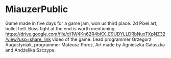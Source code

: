 # MiauzerPublic
Game made in five days for a game jam, won us third place. 2d Pixel art, bullet hell. Boss fight at the end is worth mentioning.  https://drive.google.com/file/d/1W4Kn62R4bKX_E9UDYLLDRbNuxTXpNZ32/view?usp=share_link video of the game. Lead programmer Grzegorz Augustyniak, programmer Mateusz Porcz, Art made by Agnieszka Gałuszka and Andżelika Szczypa.
